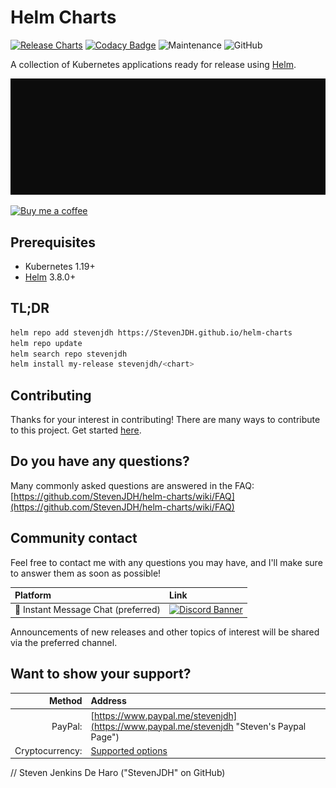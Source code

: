 # Helm Charts

[![Release Charts](https://github.com/StevenJDH/helm-charts/actions/workflows/chart-releaser-workflow.yml/badge.svg?branch=main)](https://github.com/StevenJDH/helm-charts/actions/workflows/chart-releaser-workflow.yml)
[![Codacy Badge](https://app.codacy.com/project/badge/Grade/51e4129137284c32a81ec74a8600c63c)](https://app.codacy.com/gh/StevenJDH/helm-charts/dashboard?utm_source=github.com&amp;utm_medium=referral&amp;utm_content=StevenJDH/helm-charts&amp;utm_campaign=Badge_Grade)
![Maintenance](https://img.shields.io/maintenance/yes/2024)
![GitHub](https://img.shields.io/github/license/StevenJDH/helm-charts)

A collection of Kubernetes applications ready for release using [Helm](https://github.com/helm/helm).

![helm charts demo](helm-charts-demo.gif "Demo")

[![Buy me a coffee](https://img.shields.io/static/v1?label=Buy%20me%20a&message=coffee&color=important&style=flat&logo=buy-me-a-coffee&logoColor=white)](https://www.buymeacoffee.com/stevenjdh)

## Prerequisites
* Kubernetes 1.19+
* [Helm](https://github.com/helm/helm/releases) 3.8.0+

## TL;DR

```bash
helm repo add stevenjdh https://StevenJDH.github.io/helm-charts
helm repo update
helm search repo stevenjdh
helm install my-release stevenjdh/<chart>
```

## Contributing
Thanks for your interest in contributing! There are many ways to contribute to this project. Get started [here](https://github.com/StevenJDH/.github/blob/main/docs/CONTRIBUTING.md).

## Do you have any questions?
Many commonly asked questions are answered in the FAQ:
[https://github.com/StevenJDH/helm-charts/wiki/FAQ](https://github.com/StevenJDH/helm-charts/wiki/FAQ)

## Community contact
Feel free to contact me with any questions you may have, and I'll make sure to answer them as soon as possible!

| Platform  | Link        |
|:----------|:------------|
| 💬 Instant Message Chat (preferred) | [![Discord Banner](https://discord.com/api/guilds/851210657318961233/widget.png?style=banner2)](https://discord.gg/VzzzjetTkT)

Announcements of new releases and other topics of interest will be shared via the preferred channel.

## Want to show your support?

|Method          | Address                                                                                   |
|---------------:|:------------------------------------------------------------------------------------------|
|PayPal:         | [https://www.paypal.me/stevenjdh](https://www.paypal.me/stevenjdh "Steven's Paypal Page") |
|Cryptocurrency: | [Supported options](https://github.com/StevenJDH/StevenJDH/wiki/Donate-Cryptocurrency)    |


// Steven Jenkins De Haro ("StevenJDH" on GitHub)
